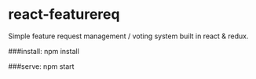 # react-featurereq
Simple feature request management / voting system built in react &amp; redux.

###install:
npm install

###serve:
npm start